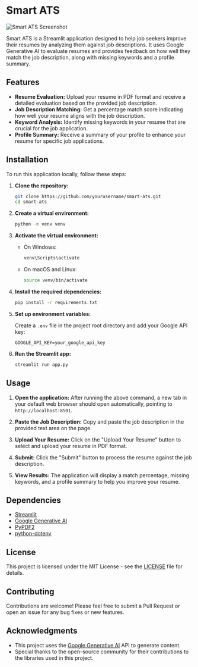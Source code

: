 # Smart ATS

![Smart ATS Screenshot](![image](https://github.com/user-attachments/assets/4067d69a-2ae5-4354-81a1-eb9f152bf62f)
)

Smart ATS is a Streamlit application designed to help job seekers improve their resumes by analyzing them against job descriptions. It uses Google Generative AI to evaluate resumes and provides feedback on how well they match the job description, along with missing keywords and a profile summary.

## Features

- **Resume Evaluation:** Upload your resume in PDF format and receive a detailed evaluation based on the provided job description.
- **Job Description Matching:** Get a percentage match score indicating how well your resume aligns with the job description.
- **Keyword Analysis:** Identify missing keywords in your resume that are crucial for the job application.
- **Profile Summary:** Receive a summary of your profile to enhance your resume for specific job applications.

## Installation

To run this application locally, follow these steps:

1. **Clone the repository:**

    ```bash
    git clone https://github.com/yourusername/smart-ats.git
    cd smart-ats
    ```

2. **Create a virtual environment:**

    ```bash
    python -m venv venv
    ```

3. **Activate the virtual environment:**

    - On Windows:

        ```bash
        venv\Scripts\activate
        ```

    - On macOS and Linux:

        ```bash
        source venv/bin/activate
        ```

4. **Install the required dependencies:**

    ```bash
    pip install -r requirements.txt
    ```

5. **Set up environment variables:**

   Create a `.env` file in the project root directory and add your Google API key:

    ```plaintext
    GOOGLE_API_KEY=your_google_api_key
    ```

6. **Run the Streamlit app:**

    ```bash
    streamlit run app.py
    ```

## Usage

1. **Open the application:** After running the above command, a new tab in your default web browser should open automatically, pointing to `http://localhost:8501`.

2. **Paste the Job Description:** Copy and paste the job description in the provided text area on the page.

3. **Upload Your Resume:** Click on the "Upload Your Resume" button to select and upload your resume in PDF format.

4. **Submit:** Click the "Submit" button to process the resume against the job description.

5. **View Results:** The application will display a match percentage, missing keywords, and a profile summary to help you improve your resume.

## Dependencies

- [Streamlit](https://streamlit.io/)
- [Google Generative AI](https://cloud.google.com/ai-generative-ai)
- [PyPDF2](https://pypi.org/project/PyPDF2/)
- [python-dotenv](https://pypi.org/project/python-dotenv/)

## License

This project is licensed under the MIT License - see the [LICENSE](LICENSE) file for details.

## Contributing

Contributions are welcome! Please feel free to submit a Pull Request or open an issue for any bug fixes or new features.

## Acknowledgments

- This project uses the [Google Generative AI](https://cloud.google.com/ai-generative-ai) API to generate content.
- Special thanks to the open-source community for their contributions to the libraries used in this project.
